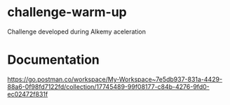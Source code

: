 # challenge-warm-up
Challenge developed during Alkemy aceleration


# Documentation

https://go.postman.co/workspace/My-Workspace~7e5db937-831a-4429-88a6-0f98fd7122fd/collection/17745489-99f08177-c84b-4276-9fd0-ec02472f831f
